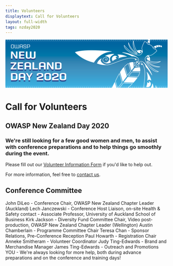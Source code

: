 ```yaml
---
title: Volunteers
displaytext: Call for Volunteers
layout: full-width
tags: nzday2020
---
```


![Conference Web Banner](../assets/images/Web_Banner-OWASP_NZ_Day_2020.jpg)

# Call for Volunteers

## OWASP New Zealand Day 2020

### We're still looking for a few good women and men, to assist with conference preparations and to help things go smoothly during the event.

Please fill out our [Volunteer Information Form](https://forms.gle/gayhbpKSfM7C2RmJ7) if you'd like to help out.

For more information, feel free to [contact us](mailto://new-zealand-day@owasp.org).

## Conference Committee

John DiLeo - Conference Chair, OWASP New Zealand Chapter Leader (Auckland)
Lech Janczewski - Conference Host Liaison, on-site Health & Safety contact - Associate Professor, University of Auckland School of Business
Kirk Jackson - Diversity Fund Committee Chair, Video post-production, OWASP New Zealand Chapter Leader (Wellington)
Austin Chamberlain - Programme Committee Chair
Teresa Chan - Sponsor Relations, Pre-Conference Reception
Paul Howarth - Registration Chair
Anneke Smitheram - Volunteer Coordinator
Judy Ting-Edwards - Brand and Merchandise Manager
James Ting-Edwards - Outreach and Promotions
YOU - We're always looking for more help, both during advance preparations and on the conference and training days!